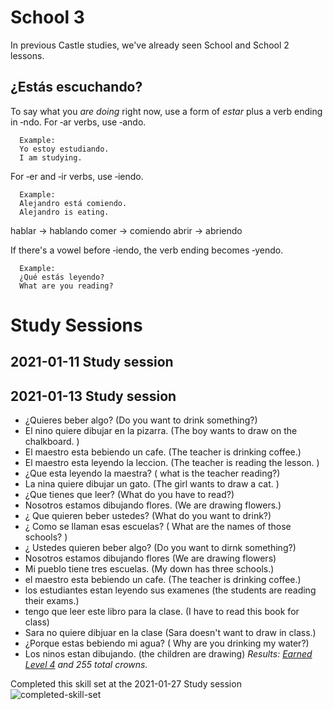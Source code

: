 # School 3
In previous Castle studies, we've already seen School and School 2 lessons.


## ¿Estás escuchando?
To say what you _are doing_ right now, use a form of _estar_ plus a verb ending in ‑ndo. For ‑ar verbs, use ‑ando.

      Example: 
      Yo estoy estudiando.
      I am studying.
      
      
For ‑er and ‑ir verbs, use ‑iendo.

      Example: 
      Alejandro está comiendo.
      Alejandro is eating.
      
      
hablar  → hablando
comer   → comiendo
abrir   → abriendo


   
If there's a vowel before ‑iendo, the verb ending becomes ‑yendo.

      Example: 
      ¿Qué estás leyendo?
      What are you reading?
      
# Study Sessions

## 2021-01-11 Study session 

## 2021-01-13 Study session 
* ¿Quieres beber algo? (Do you want to drink something?)
* El nino quiere dibujar en la pizarra. (The boy wants to draw on the chalkboard. )
* El maestro esta bebiendo un cafe. (The teacher is drinking coffee.)
* El maestro esta leyendo la leccion. (The teacher is reading the lesson. )
* ¿Que esta leyendo la maestra? ( what is the teacher reading?)
* La nina quiere dibujar un gato. (The girl wants to draw a cat. )
* ¿Que tienes que leer? (What do you have to read?)
* Nosotros estamos dibujando flores. (We are drawing flowers.)
* ¿ Que quieren beber ustedes? (What do you want to drink?)
* ¿ Como se llaman esas escuelas? ( What are the names of those schools? )
* ¿ Ustedes quieren beber algo? (Do you want to dirnk something?)
*  Nosotros estamos dibujando flores (We are drawing flowers)
* Mi pueblo tiene tres escuelas. (My down has three schools.)
* el maestro esta bebiendo un cafe. (The teacher is drinking coffee.)
* los estudiantes estan leyendo sus examenes (the students are reading their exams.)
* tengo que leer este libro para la clase. (I have to read this book for class)
* Sara no quiere dibjuar en la clase (Sara doesn't want to draw in class.)
* ¿Porque estas bebiendo mi agua? ( Why are you drinking my water?)
* Los ninos estan dibujando. (the children are drawing)
*Results: [Earned Level 4](https://github.com/EO4wellness/T-I-L/blob/main/polyglot/espa%C3%B1ol/Castle-3/2021-01-13_earned-next-level-school3.png) and 255 total crowns.*  


Completed this skill set at the 2021-01-27 Study session 
![completed-skill-set](https://github.com/EO4wellness/T-I-L/blob/main/polyglot/espa%C3%B1ol/Castle-3/Images/2021-01-27_earned-level-5-school3-castle3.png)

